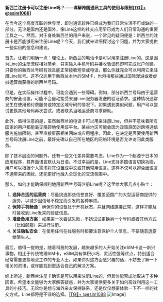 **新西兰注册卡可以注册Line吗？——详解跨国通讯工具的使用与限制[[TG💪+ @esim1088](https://t.me/s/esim1088)]**

在当今这个高度互联的世界里，即时通讯软件已经成为我们日常生活不可或缺的一部分。无论是国内还是国外，像Line这样的社交应用早已成为人们日常沟通的重要工具之一。然而，对于身处新西兰的用户来说，一个常见的疑问便是：新西兰的注册卡是否能够用来注册Line呢？今天，我们就来详细探讨这个问题，并为大家提供一些实用的信息和建议。

首先，让我们明确一点：理论上，新西兰的电话卡是可以用来注册Line的。这是因为Line的注册流程相对简单，只需输入手机号码并接收验证码即可完成账户创建。只要你的新西兰号码有效且能正常接收短信或电话，那么你就完全可以利用它来注册Line账号。这不仅适用于新西兰本地的SIM卡，也包括那些通过国际漫游或者虚拟运营商获得的新西兰号码。

但是，在实际操作过程中，可能会遇到一些障碍。例如，部分新西兰号码由于运营商的安全设置，可能不会自动接受来自Line服务器发送的验证请求。这种情况通常发生在使用预付费服务或特定区域号码的情况下。如果遇到类似问题，用户可以尝试更换其他号码再次尝试，或者联系当地运营商寻求帮助。

此外，值得注意的是，虽然新西兰的电话卡可以用来注册Line，但并不意味着所有国家的用户都能毫无阻碍地使用该平台。某些地区可能会因为政策原因对跨境通信服务施加限制，甚至直接屏蔽相关网站或应用程序。因此，在决定是否要使用新西兰号码注册Line之前，最好先确认自己所在地区的网络环境是否允许访问此类服务。

除了技术层面的问题外，还有一些文化差异需要考虑。Line作为一个起源于日本的应用程序，其界面语言默认为日语。不过幸运的是，Line支持多国语言切换功能，用户可以根据个人需求将其设置成中文或其他常用语言。这样不仅可以避免因语言不通带来的困扰，还能更好地融入全球化的交流氛围中。

那么，如何才能确保顺利地用新西兰号码注册Line呢？这里给大家几点小贴士：

1. **选择合适的运营商**：尽量挑选那些信誉良好、覆盖范围广的大型运营商提供的服务，以减少因信号不稳定而引发的各种麻烦。
2. **保持手机畅通**：确保你的设备处于开机状态，并且网络连接正常，这样才能及时接收到Line发来的验证信息。
3. **准备备用方案**：如果第一次尝试失败，不妨试试更换另一个号码或者其他方式（比如邮箱）来进行注册。
4. **关注隐私安全**：在使用任何在线服务时都要注意保护个人信息，不要随意透露给陌生人。

最后，值得一提的是，随着科技的发展，越来越多的人开始关注eSIM卡这一新兴事物。相比于传统物理SIM卡，eSIM具有体积小巧、灵活性强等优点，特别适合经常需要更换地点工作的专业人士。如果你对这方面感兴趣的话，不妨去了解一下相关的资讯，或许能找到更适合自己的解决方案。

综上所述，新西兰注册卡确实是可以用来注册Line的，但具体能否成功取决于多种因素。希望本文能够为大家解答疑惑，并为大家提供更多关于如何高效利用这一工具的小技巧。无论你是想与海外亲友保持联系，还是仅仅想要体验一下不一样的社交方式，Line都将是不错的选择。[[TG💪+ @esim1088](https://t.me/s/esim1088) ![Image](https://i.postimg.cc/4NQfJmqS/Snipaste-2025-05-13-00-14-12.png)]